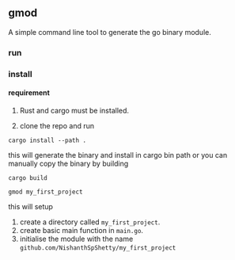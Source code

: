 ## gmod

A simple command line tool to generate the go binary module.

### run

### install

#### requirement
1. Rust and cargo must be installed.

2. clone the repo and run
```
cargo install --path .
```

this will generate the binary and install in cargo bin path or you can manually copy the binary by building
```
cargo build
```

```
gmod my_first_project
```

this will setup

1. create a directory called `my_first_project`.
2. create basic main function in `main.go`.
3. initialise the module with the name `github.com/NishanthSpShetty/my_first_project`


